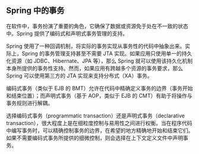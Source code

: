 ## Spring 中的事务 ##

在软件中，事务扮演了重要的角色，它确保了数据或资源免于处在不一致的状态中。Spring 提供了编码式和声明式事务管理的支持。

Spring 使用了一种回调机制，将实际的事务实现从事务性的代码中抽象出来。实际上，Spring 的事务管理支持甚至不需要 JTA 实现。如果应用只使用单一的持久化资源（如 JDBC、Hibernate、JPA 等），那么 Spring 就可以使用该持久化机制本身所提供的事务性支持。然而，如果应用有跨越多个资源的事务要求，那么 Spring 可以使用第三方的 JTA 实现来支持分布式（XA）事务。

编码式事务（类似于 EJB 的 BMT）允许在代码中精确定义事务的边界（事务开始和结束位置）；而声明式事务（基于 AOP，类似于 EJB 的 CMT）有助于将操作与事务规则进行解耦。

选择编码式事务（programmatic transaction）还是声明式事务（declarative transaction），很大程度上是在细粒度控制与易用性之间进行权衡。当在程序代码中编写事务时，可以精确控制事务的边界，在希望的地方精确地开始和结束它们。如果不需要编码式事务所提供的细微控制，则会选择在上下文定义文件中声明事务。
